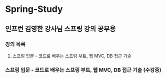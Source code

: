 # Spring-Study

## 인프런 김영한 강사님 스프링 강의 공부용

### 강의 목록
1. 스프링 입문 - 코드로 배우는 스프링 부트, 웹 MVC, DB 접근 기술



### 스프링 입문 - 코드로 배우는 스프링 부트, 웹 MVC, DB 접근 기술 (수강중)
